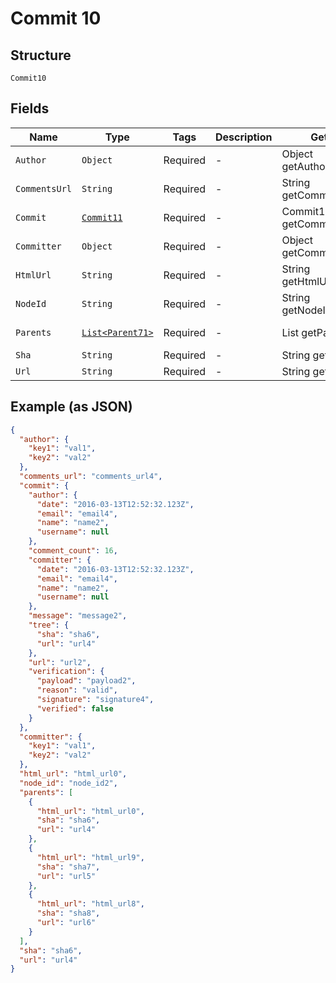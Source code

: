 
# Commit 10

## Structure

`Commit10`

## Fields

| Name | Type | Tags | Description | Getter | Setter |
|  --- | --- | --- | --- | --- | --- |
| `Author` | `Object` | Required | - | Object getAuthor() | setAuthor(Object author) |
| `CommentsUrl` | `String` | Required | - | String getCommentsUrl() | setCommentsUrl(String commentsUrl) |
| `Commit` | [`Commit11`](../../doc/models/commit-11.md) | Required | - | Commit11 getCommit() | setCommit(Commit11 commit) |
| `Committer` | `Object` | Required | - | Object getCommitter() | setCommitter(Object committer) |
| `HtmlUrl` | `String` | Required | - | String getHtmlUrl() | setHtmlUrl(String htmlUrl) |
| `NodeId` | `String` | Required | - | String getNodeId() | setNodeId(String nodeId) |
| `Parents` | [`List<Parent71>`](../../doc/models/parent-71.md) | Required | - | List<Parent71> getParents() | setParents(List<Parent71> parents) |
| `Sha` | `String` | Required | - | String getSha() | setSha(String sha) |
| `Url` | `String` | Required | - | String getUrl() | setUrl(String url) |

## Example (as JSON)

```json
{
  "author": {
    "key1": "val1",
    "key2": "val2"
  },
  "comments_url": "comments_url4",
  "commit": {
    "author": {
      "date": "2016-03-13T12:52:32.123Z",
      "email": "email4",
      "name": "name2",
      "username": null
    },
    "comment_count": 16,
    "committer": {
      "date": "2016-03-13T12:52:32.123Z",
      "email": "email4",
      "name": "name2",
      "username": null
    },
    "message": "message2",
    "tree": {
      "sha": "sha6",
      "url": "url4"
    },
    "url": "url2",
    "verification": {
      "payload": "payload2",
      "reason": "valid",
      "signature": "signature4",
      "verified": false
    }
  },
  "committer": {
    "key1": "val1",
    "key2": "val2"
  },
  "html_url": "html_url0",
  "node_id": "node_id2",
  "parents": [
    {
      "html_url": "html_url0",
      "sha": "sha6",
      "url": "url4"
    },
    {
      "html_url": "html_url9",
      "sha": "sha7",
      "url": "url5"
    },
    {
      "html_url": "html_url8",
      "sha": "sha8",
      "url": "url6"
    }
  ],
  "sha": "sha6",
  "url": "url4"
}
```

